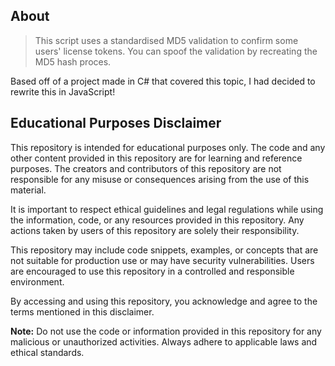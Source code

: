 ## About
> This script uses a standardised MD5 validation to confirm some users' license tokens. You can spoof the validation by recreating the MD5 hash proces.

Based off of a project made in C# that covered this topic, I had decided to rewrite this in JavaScript!

## Educational Purposes Disclaimer

This repository is intended for educational purposes only. The code and any other content provided in this repository are for learning and reference purposes. The creators and contributors of this repository are not responsible for any misuse or consequences arising from the use of this material.

It is important to respect ethical guidelines and legal regulations while using the information, code, or any resources provided in this repository. Any actions taken by users of this repository are solely their responsibility.

This repository may include code snippets, examples, or concepts that are not suitable for production use or may have security vulnerabilities. Users are encouraged to use this repository in a controlled and responsible environment.

By accessing and using this repository, you acknowledge and agree to the terms mentioned in this disclaimer.

**Note:** Do not use the code or information provided in this repository for any malicious or unauthorized activities. Always adhere to applicable laws and ethical standards.
